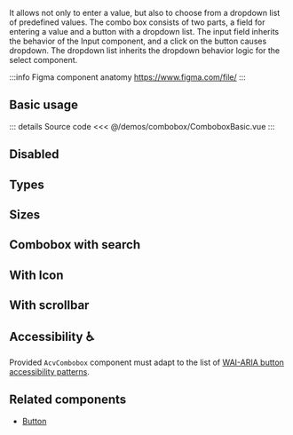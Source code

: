 It allows not only to enter a value, but also to choose from a dropdown list of predefined values.
The combo box consists of two parts, a field for entering a value and a button with a dropdown list. 
The input field inherits the behavior of the Input component, and a click on the button causes dropdown.
The dropdown list inherits the dropdown behavior logic for the select component.

:::info Figma component anatomy
https://www.figma.com/file/
:::

## Basic usage

<ComboboxBasic />

::: details Source code
<<< @/demos/combobox/ComboboxBasic.vue
:::

## Disabled

<ComboboxDisabled />

## Types

<ComboboxTypes />

## Sizes

<ComboboxSizes />

## Combobox with search

<ComboboxFilterable />

## With Icon

<ComboboxWithIcon />

## With scrollbar

<ComboboxWithScrollbar />


## Accessibility ♿️

Provided `AcvCombobox` component must adapt to the list of
[WAI-ARIA button accessibility patterns](https://www.w3.org/WAI/ARIA/apg/patterns/combobox/).

## Related components

- [Button](/components/button/button.doc)

